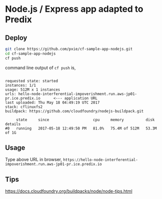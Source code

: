 # Node.js / Express app adapted to Predix

## Deploy
```sh
git clone https://github.com/pxie/cf-sample-app-nodejs.git
cd cf-sample-app-nodejs
cf push
```

command line output of `cf push` is,
```

requested state: started
instances: 1/1
usage: 512M x 1 instances
urls: hello-node-interferential-impoverishment.run.aws-jp01-pr.ice.predix.io      <--- application URL
last uploaded: Thu May 18 04:49:19 UTC 2017
stack: cflinuxfs2
buildpack: https://github.com/cloudfoundry/nodejs-buildpack.git

     state     since                    cpu     memory          disk          details
#0   running   2017-05-18 12:49:50 PM   81.0%   75.4M of 512M   53.3M of 1G
```

## Usage

Type above URL in browser, `https://hello-node-interferential-impoverishment.run.aws-jp01-pr.ice.predix.io`

## Tips

https://docs.cloudfoundry.org/buildpacks/node/node-tips.html
